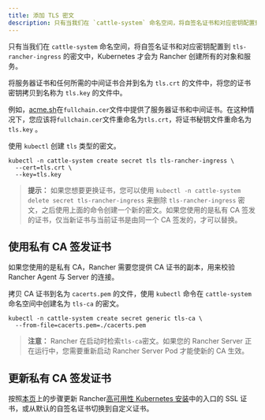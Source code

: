 ```yaml
---
title: 添加 TLS 密文
description: 只有当我们在 `cattle-system` 命名空间，将自签名证书和对应密钥配置到 `tls-rancher-ingress` 的密文中，Kubernetes 才会为 Rancher 创建所有的对象和服务。将服务器证书和任何所需的中间证书合并到名为 `tls.crt` 的文件中，将您的证书密钥拷贝到名称为 `tls.key` 的文件中。使用 `kubectl` 来创建 `tls` 类型的密文。如果您想要更换证书，您可以使用 `kubectl -n cattle-system delete secret tls-rancher-ingress` 来删除 `tls-rancher-ingress` 密文，之后使用上面的命令创建一个新的密文。如果您使用的是私有 CA 签发的证书，仅当新证书与当前证书是由同一个 CA 签发的，才可以替换。
---
```


只有当我们在 `cattle-system` 命名空间，将自签名证书和对应密钥配置到 `tls-rancher-ingress` 的密文中，Kubernetes 才会为 Rancher 创建所有的对象和服务。

将服务器证书和任何所需的中间证书合并到名为 `tls.crt` 的文件中，将您的证书密钥拷贝到名称为 `tls.key` 的文件中。

例如，[acme.sh](https://acme.sh)在`fullchain.cer`文件中提供了服务器证书和中间证书。在这种情况下，您应该将`fullchain.cer`文件重命名为`tls.crt`，将证书秘钥文件重命名为`tls.key` 。

使用 `kubectl` 创建 `tls` 类型的密文。

```
kubectl -n cattle-system create secret tls tls-rancher-ingress \
  --cert=tls.crt \
  --key=tls.key
```

> **提示：** 如果您想要更换证书，您可以使用 `kubectl -n cattle-system delete secret tls-rancher-ingress` 来删除 `tls-rancher-ingress` 密文，之后使用上面的命令创建一个新的密文。如果您使用的是私有 CA 签发的证书，仅当新证书与当前证书是由同一个 CA 签发的，才可以替换。

## 使用私有 CA 签发证书

如果您使用的是私有 CA，Rancher 需要您提供 CA 证书的副本，用来校验 Rancher Agent 与 Server 的连接。

拷贝 CA 证书到名为 `cacerts.pem` 的文件，使用 `kubectl` 命令在 `cattle-system` 命名空间中创建名为 `tls-ca` 的密文。

```
kubectl -n cattle-system create secret generic tls-ca \
  --from-file=cacerts.pem=./cacerts.pem
```

> **注意：** Rancher 在启动时检索`tls-ca`密文。如果您的 Rancher Server 正在运行中，您需要重新启动 Rancher Server Pod 才能使新的 CA 生效。

## 更新私有 CA 签发证书

按照[本页](/docs/rancher2/installation_new/resources/update-ca-cert/_index)上的步骤更新 Rancher[高可用性 Kubernetes 安装](/docs/rancher2/installation_new/install-rancher-on-k8s/_index)中的入口的 SSL 证书，或从默认的自签名证书切换到自定义证书。
